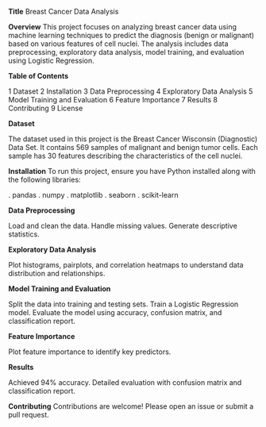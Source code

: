 **Title** 
Breast Cancer Data Analysis

**Overview**
This project focuses on analyzing breast cancer data using machine learning techniques to predict the diagnosis (benign or malignant) based on various features of cell nuclei. The analysis includes data preprocessing, exploratory data analysis, model training, and evaluation using Logistic Regression.

**Table of Contents**

1 Dataset
2 Installation
3 Data Preprocessing
4 Exploratory Data Analysis
5 Model Training and Evaluation
6 Feature Importance
7 Results
8 Contributing
9 License

**Dataset**

The dataset used in this project is the Breast Cancer Wisconsin (Diagnostic) Data Set. It contains 569 samples of malignant and benign tumor cells. Each sample has 30 features describing the characteristics of the cell nuclei.

**Installation**
To run this project, ensure you have Python installed along with the following libraries:

. pandas
. numpy
. matplotlib
. seaborn
. scikit-learn

**Data Preprocessing**

Load and clean the data.
Handle missing values.
Generate descriptive statistics.

**Exploratory Data Analysis**

Plot histograms, pairplots, and correlation heatmaps to understand data distribution and relationships.

**Model Training and Evaluation**

Split the data into training and testing sets.
Train a Logistic Regression model.
Evaluate the model using accuracy, confusion matrix, and classification report.

**Feature Importance**

Plot feature importance to identify key predictors.

**Results**

Achieved 94% accuracy.
Detailed evaluation with confusion matrix and classification report.

**Contributing**
Contributions are welcome! Please open an issue or submit a pull request.











